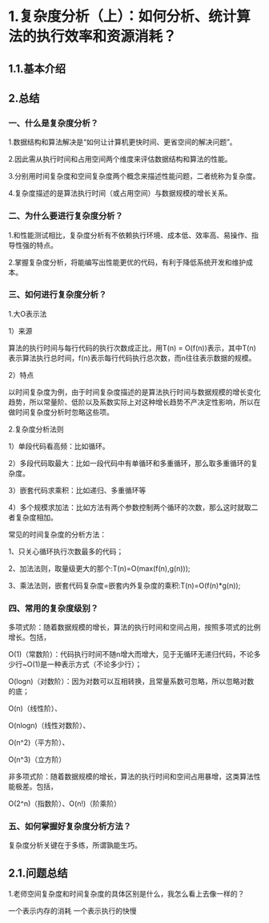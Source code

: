 # 1.复杂度分析（上）：如何分析、统计算法的执行效率和资源消耗？

## 1.1.基本介绍

## 2.总结

### 一、什么是复杂度分析？

1.数据结构和算法解决是“如何让计算机更快时间、更省空间的解决问题”。

2.因此需从执行时间和占用空间两个维度来评估数据结构和算法的性能。

3.分别用时间复杂度和空间复杂度两个概念来描述性能问题，二者统称为复杂度。

4.复杂度描述的是算法执行时间（或占用空间）与数据规模的增长关系。

### 二、为什么要进行复杂度分析？

1.和性能测试相比，复杂度分析有不依赖执行环境、成本低、效率高、易操作、指导性强的特点。

2.掌握复杂度分析，将能编写出性能更优的代码，有利于降低系统开发和维护成本。

### 三、如何进行复杂度分析？

1.大O表示法

1）来源

算法的执行时间与每行代码的执行次数成正比，用T\(n\) = O\(f\(n\)\)表示，其中T\(n\)表示算法执行总时间，f\(n\)表示每行代码执行总次数，而n往往表示数据的规模。

2）特点

以时间复杂度为例，由于时间复杂度描述的是算法执行时间与数据规模的增长变化趋势，所以常量阶、低阶以及系数实际上对这种增长趋势不产决定性影响，所以在做时间复杂度分析时忽略这些项。

2.复杂度分析法则

1）单段代码看高频：比如循环。

2）多段代码取最大：比如一段代码中有单循环和多重循环，那么取多重循环的复杂度。

3）嵌套代码求乘积：比如递归、多重循环等

4）多个规模求加法：比如方法有两个参数控制两个循环的次数，那么这时就取二者复杂度相加。

常见的时间复杂度的分析方法：

  


1、只关心循环执行次数最多的代码；

  


2、加法法则，取量级更大的那个:T\(n\)=O\(max\(f\(n\),g\(n\)\)\);

  


3、乘法法则，嵌套代码复杂度=嵌套内外复杂度的乘积:T\(n\)=O\(f\(n\)\*g\(n\)\);

### 四、常用的复杂度级别？

多项式阶：随着数据规模的增长，算法的执行时间和空间占用，按照多项式的比例增长。包括，

O\(1\)（常数阶）：代码执行时间不随n增大而增大，见于无循环无递归代码，不论多少行~O\(1\)是一种表示方式（不论多少行）；

O\(logn\)（对数阶）：因为对数可以互相转换，且常量系数可忽略，所以忽略对数的底；

O\(n\)（线性阶）、

O\(nlogn\)（线性对数阶）、

O\(n^2\)（平方阶）、

O\(n^3\)（立方阶）

非多项式阶：随着数据规模的增长，算法的执行时间和空间占用暴增，这类算法性能极差。包括，

O\(2^n\)（指数阶）、O\(n!\)（阶乘阶）

### 五、如何掌握好复杂度分析方法？

复杂度分析关键在于多练，所谓孰能生巧。

## 2.1.问题总结

1.老师空间复杂度和时间复杂度的具体区别是什么，我怎么看上去像一样的？

一个表示内存的消耗 一个表示执行的快慢

